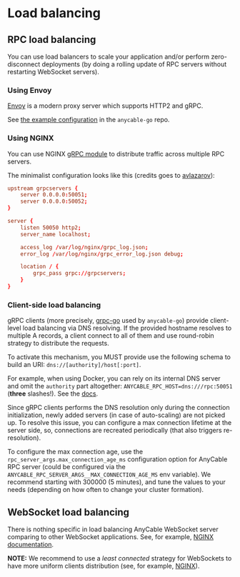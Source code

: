 # Load balancing

## RPC load balancing

You can use load balancers to scale your application and/or perform zero-disconnect deployments (by doing a rolling update of RPC servers without restarting WebSocket servers).

### Using Envoy

[Envoy](https://envoyproxy.io) is a modern proxy server which supports HTTP2 and gRPC.

See [the example configuration](https://github.com/anycable/anycable-go/tree/master/etc/envoy) in the `anycable-go` repo.

### Using NGINX

You can use NGINX [gRPC module](http://nginx.org/en/docs/http/ngx_http_grpc_module.html) to distribute traffic across multiple RPC servers.

The minimalist configuration looks like this (credits goes to [avlazarov](https://gist.github.com/avlazarov/9503c23d81c75f760e14b30e38847356#file-grpc-confe)):

```conf
upstream grpcservers {
    server 0.0.0.0:50051;
    server 0.0.0.0:50052;
}

server {
    listen 50050 http2;
    server_name localhost;

    access_log /var/log/nginx/grpc_log.json;
    error_log /var/log/nginx/grpc_error_log.json debug;

    location / {
        grpc_pass grpc://grpcservers;
    }
}
```

### Client-side load balancing

gRPC clients (more precisely, [grpc-go](https://github.com/grpc/grpc-go) used by `anycable-go`) provide client-level load balancing via DNS resolving. If the provided hostname resolves to multiple A records, a client connect to all of them and use round-robin strategy to distribute the requests.

To activate this mechanism, you MUST provide use the following schema to build an URI: `dns://[authority]/host[:port]`.

For example, when using Docker, you can rely on its internal DNS server and omit the `authority` part altogether: `ANYCABLE_RPC_HOST=dns:///rpc:50051` (**three** slashes!). See the [docs](https://github.com/grpc/grpc/blob/master/doc/naming.md).

Since gRPC clients performs the DNS resolution only during the connection initialization, newly added servers (in case of auto-scaling) are not picked up. To resolve this issue, you can configure a max connection lifetime at the server side, so, connections are recreated periodically (that also triggers re-resolution).

To configure the max connection age, use the `rpc_server_args.max_connection_age_ms` configuration option for AnyCable RPC server (could be configured via the `ANYCABLE_RPC_SERVER_ARGS__MAX_CONNECTION_AGE_MS` env variable). We recommend starting with 300000 (5 minutes), and tune the values to your needs (depending on how often to change your cluster formation).

## WebSocket load balancing

There is nothing specific in load balancing AnyCable WebSocket server comparing to other WebSocket applications. See, for example, [NGINX documentation](https://www.nginx.com/blog/websocket-nginx/).

**NOTE:** We recommend to use a _least connected_ strategy for WebSockets to have more uniform clients distribution (see, for example, [NGINX](http://nginx.org/en/docs/http/load_balancing.html#nginx_load_balancing_with_least_connected)).

<!-- TODO: add demos -->
